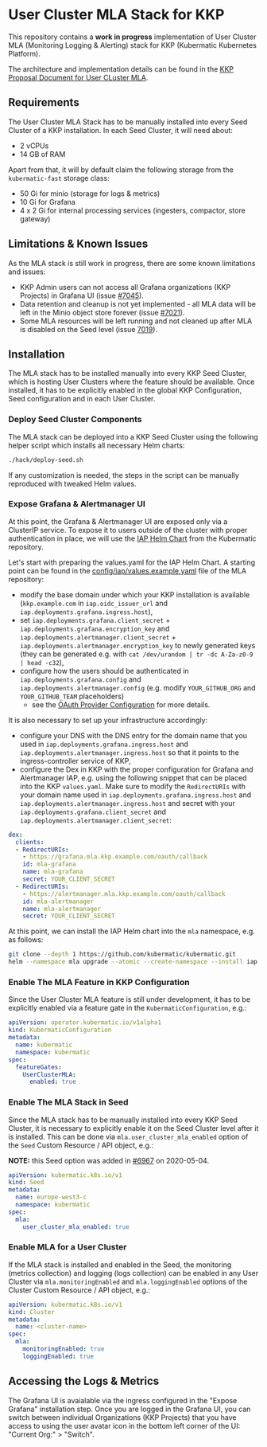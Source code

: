 # User Cluster MLA Stack for KKP
This repository contains a **work in progress** implementation of User Cluster MLA (Monitoring Logging & Alerting)
stack for KKP (Kubermatic Kubernetes Platform).

The architecture and implementation details can be found in the [KKP Proposal Document for User CLuster MLA](https://github.com/kubermatic/kubermatic/blob/master/docs/proposals/user-cluster-mla.md).

## Requirements
The User Cluster MLA Stack has to be manually installed into every Seed Cluster of a KKP installation.
In each Seed Cluster, it will need about:
 - 2 vCPUs
 - 14 GB of RAM

Apart from that, it will by default claim the following storage from the `kubermatic-fast` storage class:
- 50 Gi for minio (storage for logs & metrics)
- 10 Gi for Grafana
- 4 x 2 Gi for internal processing services (ingesters, compactor, store gateway)

## Limitations & Known Issues
As the MLA stack is still work in progress, there are some known limitations and issues:
- KKP Admin users can not access all Grafana organizations (KKP Projects) in Grafana UI (issue [#7045](https://github.com/kubermatic/kubermatic/issues/7045)).
- Data retention and cleanup is not yet implemented - all MLA data will be left in the Minio object store forever (issue [#7021](https://github.com/kubermatic/kubermatic/issues/7021)).
- Some MLA resources will be left running and not cleaned up after MLA is disabled on the Seed level (issue [7019](https://github.com/kubermatic/kubermatic/issues/7019)).

## Installation
The MLA stack has to be installed manually into every KKP Seed Cluster, which is hosting User Clusters where the
feature should be available. Once installed, it has to be explicitly enabled in the global KKP Configuration,
Seed configuration and in each User Cluster.

### Deploy Seed Cluster Components
The MLA stack can be deployed into a KKP Seed Cluster using the following helper script which installs
all necessary Helm charts:
```bash
./hack/deploy-seed.sh
```
If any customization is needed, the steps in the script can be manually reproduced with tweaked Helm values.

### Expose Grafana & Alertmanager UI
At this point, the Grafana & Alertmanager UI are exposed only via a ClusterIP service. To expose it to users outside of the cluster
with proper authentication in place, we will use the [IAP Helm Chart](https://github.com/kubermatic/kubermatic/tree/master/charts/iap)
from the Kubermatic repository.

Let's start with preparing the values.yaml for the IAP Helm Chart. A starting point can be found in the
[config/iap/values.example.yaml](config/iap/values.example.yaml) file of the MLA repository:
 - modify the base domain under which your KKP installation is available (`kkp.example.com` in `iap.oidc_issuer_url`
   and `iap.deployments.grafana.ingress.host`),
 - set `iap.deployments.grafana.client_secret` + `iap.deployments.grafana.encryption_key` and
   `iap.deployments.alertmanager.client_secret` + `iap.deployments.alertmanager.encryption_key` to newly generated keys
   (they can be generated e.g. with `cat /dev/urandom | tr -dc A-Za-z0-9 | head -c32`),
 - configure how the users should be authenticated in `iap.deployments.grafana.config` and
   `iap.deployments.alertmanager.config` (e.g. modify `YOUR_GITHUB_ORG` and `YOUR_GITHUB_TEAM` placeholders)
    - see the [OAuth Provider Configuration](https://oauth2-proxy.github.io/oauth2-proxy/docs/configuration/oauth_provider)
   for more details.

It is also necessary to set up your infrastructure accordingly:
 - configure your DNS with the DNS entry for the domain name that you used in `iap.deployments.grafana.ingress.host`
   and `iap.deployments.alertmanager.ingress.host` so that it points to the ingress-controller service of KKP,
 - configure the Dex in KKP with the proper configuration for Grafana and Alertmanager IAP, e.g. using the following
   snippet that can be placed into the KKP `values.yaml`. Make sure to modify the `RedirectURIs` with your domain name used in
   `iap.deployments.grafana.ingress.host` and `iap.deployments.alertmanager.ingress.host` and secret with your
   `iap.deployments.grafana.client_secret` and `iap.deployments.alertmanager.client_secret`:

```yaml
dex:
  clients:
  - RedirectURIs:
    - https://grafana.mla.kkp.example.com/oauth/callback
    id: mla-grafana
    name: mla-grafana
    secret: YOUR_CLIENT_SECRET
  - RedirectURIs:
    - https://alertmanager.mla.kkp.example.com/oauth/callback
    id: mla-alertmanager
    name: mla-alertmanager
    secret: YOUR_CLIENT_SECRET
```

At this point, we can install the IAP Helm chart into the `mla` namespace, e.g. as follows:
```sh
git clone --depth 1 https://github.com/kubermatic/kubermatic.git
helm --namespace mla upgrade --atomic --create-namespace --install iap kubermatic/charts/iap --values config/iap/values.yaml
```

### Enable The MLA Feature in KKP Configuration
Since the User Cluster MLA feature is still under development, it has to be explicitly enabled via a feature gate
in the `KubermaticConfiguration`, e.g.:
```yaml
apiVersion: operator.kubermatic.io/v1alpha1
kind: KubermaticConfiguration
metadata:
  name: kubermatic
  namespace: kubermatic
spec:
  featureGates:
    UserClusterMLA:
      enabled: true
```

### Enable The MLA Stack in Seed
Since the MLA stack has to be manually installed into every KKP Seed Cluster, it is necessary to explicitly enable
it on the Seed Cluster level after it is installed. This can be done via `mla.user_cluster_mla_enabled` option
of the `Seed` Custom Resource / API object, e.g.:

**NOTE:** this Seed option was added in [#6967](https://github.com/kubermatic/kubermatic/pull/6967) on 2020-05-04.
```yaml
apiVersion: kubermatic.k8s.io/v1
kind: Seed
metadata:
  name: europe-west3-c
  namespace: kubermatic
spec:
  mla:
    user_cluster_mla_enabled: true
```

### Enable MLA for a User Cluster
If the MLA stack is installed and enabled in the Seed, the monitoring (metrics collection) and logging (logs collection)
can be enabled in any User Cluster via `mla.monitoringEnabled` and `mla.loggingEnabled` options of the Cluster
Custom Resource / API object, e.g.:
```yaml
apiVersion: kubermatic.k8s.io/v1
kind: Cluster
metadata:
  name: <cluster-name>
spec:
  mla:
    monitoringEnabled: true
    loggingEnabled: true
```

## Accessing the Logs & Metrics
The Grafana UI is avaialable via the ingress configured in the "Expose Grafana" installation step. Once you are
logged in the Grafana UI, you can switch between individual Organizations (KKP Projects) that you have access to
using the user avatar icon in the bottom left corner of the UI: "Current Org:" > "Switch".